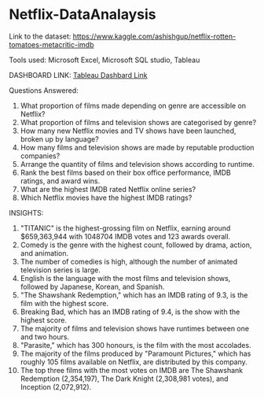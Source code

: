 # Netflix-DataAnalaysis
Link to the dataset: https://www.kaggle.com/ashishgup/netflix-rotten-tomatoes-metacritic-imdb

Tools used: Microsoft Excel, Microsoft SQL studio, Tableau

DASHBOARD LINK: [Tableau Dashbard Link](https://public.tableau.com/views/Netflix_16572807430040/Dashboard1?:language=en-US&:display_count=n&:origin=viz_share_link)

Questions Answered: 

1. What proportion of films made depending on genre are accessible on Netflix?
2. What proportion of films and television shows are categorised by genre?
3. How many new Netflix movies and TV shows have been launched, broken up by language?
4. How many films and television shows are made by reputable production companies?
5. Arrange the quantity of films and television shows according to runtime.
6. Rank the best films based on their box office performance, IMDB ratings, and award wins.
7. What are the highest IMDB rated Netflix online series?
8. Which Netflix movies have the highest IMDB ratings?

INSIGHTS: 

1. "TITANIC" is the highest-grossing film on Netflix, earning around $659,363,944 with 1048704 IMDB votes and 123 awards overall.
2. Comedy is the genre with the highest count, followed by drama, action, and animation.
3. The number of comedies is high, although the number of animated television series is large.
4. English is the language with the most films and television shows, followed by Japanese, Korean, and Spanish.
5. "The Shawshank Redemption," which has an IMDB rating of 9.3, is the film with the highest score.
6. Breaking Bad, which has an IMDB rating of 9.4, is the show with the highest score.
7. The majority of films and television shows have runtimes between one and two hours.
8. "Parasite," which has 300 honours, is the film with the most accolades.
9. The majority of the films produced by "Paramount Pictures," which has roughly 105 films available on Netflix, are distributed by this company.
10. The top three films with the most votes on IMDB are The Shawshank Redemption (2,354,197), The Dark Knight (2,308,981 votes), and Inception (2,072,912).
